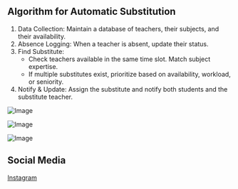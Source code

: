 ## Algorithm for Automatic Substitution

1. Data Collection: Maintain a database of teachers, their subjects, and their availability.
2. Absence Logging: When a teacher is absent, update their status.
3. Find Substitute:
    - Check teachers available in the same time slot.
    Match subject expertise.
    - If multiple substitutes exist, prioritize based on availability, workload, or seniority.
4. Notify & Update: Assign the substitute and notify both students and the substitute teacher.

![Image](https://github.com/user-attachments/assets/c133f91c-4d9b-4306-80ec-4e53fd2f426c)

![Image](https://github.com/user-attachments/assets/d26b45a0-1253-4444-9ef2-80da19a1b9f8)

![Image](https://github.com/user-attachments/assets/f74f1daa-0b7e-40e6-b4cb-4ae770a6b029)

## Social Media

[Instagram](https://www.instagram.com/ppl_call_me_as_bad_capton?igsh=NG1tYmpsYW5jcWY=)
